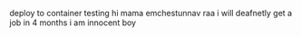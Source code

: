 deploy to container testing
hi mama emchestunnav raa
i will deafnetly get a job in 4 months
i am innocent boy
